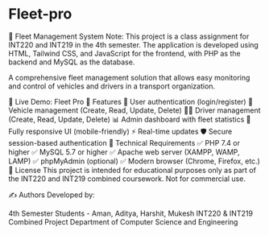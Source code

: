 # Fleet-pro
🚗 Fleet Management System
Note: This project is a class assignment for INT220 and INT219 in the 4th semester.
The application is developed using HTML, Tailwind CSS, and JavaScript for the frontend, with PHP as the backend and MySQL as the database.

A comprehensive fleet management solution that allows easy monitoring and control of vehicles and drivers in a transport organization.

🔗 Live Demo: Fleet Pro
🚀 Features
🔐 User authentication (login/register)
🚚 Vehicle management (Create, Read, Update, Delete)
👨‍✈️ Driver management (Create, Read, Update, Delete)
📊 Admin dashboard with fleet statistics
📱 Fully responsive UI (mobile-friendly)
⚡ Real-time updates
🛡️ Secure session-based authentication
🧰 Technical Requirements
✅ PHP 7.4 or higher
✅ MySQL 5.7 or higher
✅ Apache web server (XAMPP, WAMP, LAMP)
✅ phpMyAdmin (optional)
✅ Modern browser (Chrome, Firefox, etc.)
📝 License
This project is intended for educational purposes only as part of the INT220 and INT219 combined coursework.
Not for commercial use.

✍️ Authors
Developed by:

4th Semester Students - Aman, Aditya, Harshit, Mukesh
INT220 & INT219 Combined Project
Department of Computer Science and Engineering
